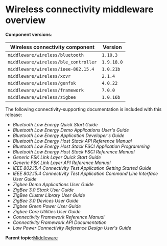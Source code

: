 # Wireless connectivity middleware overview 

**Component versions**:

|Wireless connectivity component|Version|
|--|--|
|`middleware/​wireless/​bluetooth`|`1.10.3`|
|`middleware/​wireless/​ble_​controller`|`1.9.18.0`|
|`middleware/wireless/ieee-802.15.4`|`1.0.21b`|
|`middleware/​wireless/​xcvr`|`​2.​1.4`|
|`middleware/​wireless/​genfsk`|`4.0.22`|
|`middleware/wireless/framework`|`7.0.0`|
|`middleware/wireless/zigbee`|`1.0.16b`|

The following connectivity-supporting documentation is included with this release:

-   *Bluetooth Low Energy Quick Start Guide*
-   *Bluetooth Low Energy Demo Applications User's Guide*
-   *Bluetooth Low Energy Application Developer's Guide*
-   *Bluetooth Low Energy Host Stack API Reference Manual*
-   *Bluetooth Low Energy Host Stack FSCI Application Programming*
-   *Bluetooth Low Energy Host Stack FSCI Reference Manual*
-   *Generic FSK Link Layer Quick Start Guide*
-   *Generic FSK Link Layer API Reference Manual*
-   *IEEE 802.15.4 Connectivity Test Application Getting Started Guide*
-   *IEEE 802.15.4 Connectivity Test Application Command Line Interface User Guide*
-   *Zigbee Demo Applications User Guide*
-   *ZigBee 3.0 Stack User Guide*
-   *ZigBee Cluster Library User Guide*
-   *ZigBee 3.0 Devices User Guide*
-   *Zigbee Green Power User Guide*
-   *Zigbee Core Utilities User Guide*
-   *Connectivity Framework Reference Manual*
-   *Connectivity Framework API Documentation*
-   *Low Power Connectivity Reference Design User's Guide*

**Parent topic:**[Middleware](../topics/middleware.md)

